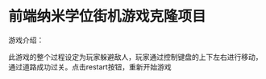 ﻿
前端纳米学位街机游戏克隆项目
===============================

游戏介绍：

此游戏的整个过程设定为玩家躲避敌人，玩家通过控制键盘的上下左右进行移动，通过道路成功过关。点击restart按钮，重新开始游戏


